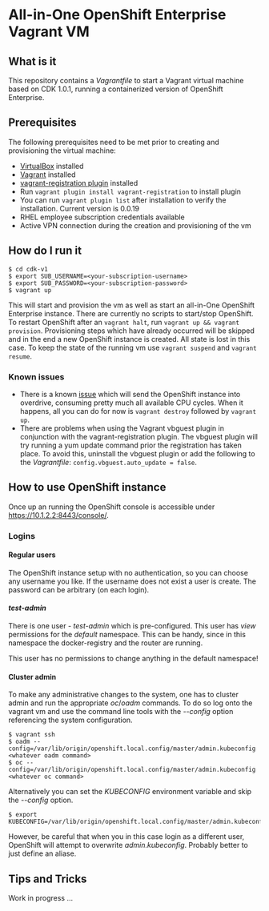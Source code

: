 # All-in-One OpenShift Enterprise Vagrant VM

## What is it

This repository contains a _Vagrantfile_ to start a Vagrant virtual machine
based on CDK 1.0.1, running a containerized version of OpenShift Enterprise.

## Prerequisites

The following prerequisites need to be met prior to creating and provisioning the
virtual machine:

* [VirtualBox](https://www.virtualbox.org/) installed
* [Vagrant](https://www.vagrantup.com/) installed
* [vagrant-registration plugin](https://github.com/projectatomic/adb-vagrant-registration) installed
 * Run `vagrant plugin install vagrant-registration` to install plugin
 * You can run `vagrant plugin list` after installation to verify the installation.
   Current version is 0.0.19
* RHEL employee subscription credentials available
* Active VPN connection during the creation and provisioning of the vm

## How do I run it

    $ cd cdk-v1
    $ export SUB_USERNAME=<your-subscription-username>
    $ export SUB_PASSWORD=<your-subscription-password>
    $ vagrant up

This will start and provision the vm as well as start an all-in-One OpenShift
Enterprise instance. There are currently no scripts to start/stop OpenShift.
To restart OpenShift after an `vagrant halt`, run `vagrant up && vagrant provision`.
Provisioning steps which have already occurred will be skipped and in the end a new
OpenShift instance is created. All state is lost in this case. To keep the state of
the running vm use `vagrant suspend` and `vagrant resume`.

### Known issues

* There is a known [issue](https://github.com/openshift/origin/issues/5355) which
  will send the OpenShift instance into overdrive, consuming pretty much all available
  CPU cycles. When it happens, all you can do for now is `vagrant destroy` followed by
  `vagrant up`.
* There are problems when using the Vagrant vbguest plugin in conjunction with the
  vagrant-registration plugin. The vbguest plugin will try running a yum update
  command prior the registration has taken place. To avoid this, uninstall the
  vbguest plugin or add the following to the _Vagrantfile_: `config.vbguest.auto_update = false`.

## How to use OpenShift instance

Once up an running the OpenShift console is accessible under https://10.1.2.2:8443/console/.

### Logins

#### Regular users

The OpenShift instance setup with no authentication, so you can choose any username
you like. If the username does not exist a user is create. The password can be
arbitrary (on each login).

#### _test-admin_

There is one user - _test-admin_ which is pre-configured. This user has _view_
permissions for the _default_ namespace. This can be handy, since in this namespace
the docker-registry and the router are running.

This user has no permissions to change anything in the default namespace!

#### Cluster admin

To make any administrative changes to the system, one has to cluster admin and
run the appropriate _oc_/_oadm_ commands.
To do so log onto the vagrant vm and use the command line tools with the _--config_
option referencing the system configuration.

    $ vagrant ssh
    $ oadm --config=/var/lib/origin/openshift.local.config/master/admin.kubeconfig <whatever oadm command>
    $ oc --config=/var/lib/origin/openshift.local.config/master/admin.kubeconfig <whatever oc command>

Alternatively you can set the _KUBECONFIG_ environment variable and skip the _--config_ option.

    $ export KUBECONFIG=/var/lib/origin/openshift.local.config/master/admin.kubeconfig

However, be careful that when you in this case login as a different user, OpenShift
will attempt to overwrite _admin.kubeconfig_. Probably better to just define an aliase.


## Tips and Tricks

Work in progress ...




